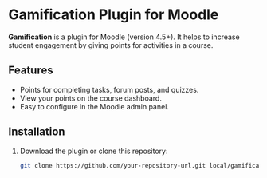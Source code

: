 # Gamification Plugin for Moodle

**Gamification** is a plugin for Moodle (version 4.5+). It helps to increase student engagement by giving points for activities in a course.

## Features

- Points for completing tasks, forum posts, and quizzes.
- View your points on the course dashboard.
- Easy to configure in the Moodle admin panel.

## Installation

1. Download the plugin or clone this repository:
   ```bash
   git clone https://github.com/your-repository-url.git local/gamification

